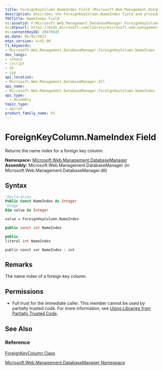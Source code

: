 ```yaml
---
title: ForeignKeyColumn.NameIndex Field (Microsoft.Web.Management.DatabaseManager)
description: Describes the ForeignKeyColumn.NameIndex field and provides the field's namespace, assembly, syntax, remarks, and permissions.
TOCTitle: NameIndex Field
ms:assetid: F:Microsoft.Web.Management.DatabaseManager.ForeignKeyColumn.NameIndex
ms:mtpsurl: https://msdn.microsoft.com/library/microsoft.web.management.databasemanager.foreignkeycolumn.nameindex(v=VS.90)
ms:contentKeyID: 20476645
ms.date: 05/02/2012
mtps_version: v=VS.90
f1_keywords:
- Microsoft.Web.Management.DatabaseManager.ForeignKeyColumn.NameIndex
dev_langs:
- csharp
- jscript
- vb
- cpp
api_location:
- Microsoft.Web.Management.DatabaseManager.dll
api_name:
- Microsoft.Web.Management.DatabaseManager.ForeignKeyColumn.NameIndex
api_type:
  - Assembly
topic_type:
- apiref
product_family_name: VS
---
```


# ForeignKeyColumn.NameIndex Field

Returns the name index for a foreign key column.

**Namespace:**  [Microsoft.Web.Management.DatabaseManager](microsoft-web-management-databasemanager-namespace.md)  
**Assembly:**  Microsoft.Web.Management.DatabaseManager (in Microsoft.Web.Management.DatabaseManager.dll)

## Syntax

```vb
'Declaration
Public Const NameIndex As Integer
'Usage
Dim value As Integer

value = ForeignKeyColumn.NameIndex
```

```csharp
public const int NameIndex
```

```cpp
public:
literal int NameIndex
```

```jscript
public const var NameIndex : int
```

## Remarks

The name index of a foreign key column.

## Permissions

  - Full trust for the immediate caller. This member cannot be used by partially trusted code. For more information, see [Using Libraries from Partially Trusted Code](https://msdn.microsoft.com/library/8skskf63).

## See Also

### Reference

[ForeignKeyColumn Class](foreignkeycolumn-class-microsoft-web-management-databasemanager.md)

[Microsoft.Web.Management.DatabaseManager Namespace](microsoft-web-management-databasemanager-namespace.md)
